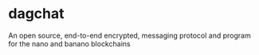 # dagchat
An open source, end-to-end encrypted, messaging protocol and program for the nano and banano blockchains
